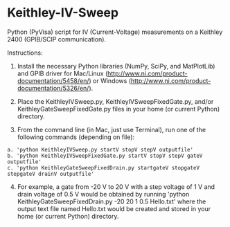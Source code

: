 # Keithley-IV-Sweep
Python (PyVisa) script for IV (Current-Voltage) measurements on a Keithley 2400 (GPIB/SCIP communication).


Instructions:

  1. Install the necessary Python libraries (NumPy, SciPy, and MatPlotLib) and GPIB driver for Mac/Linux (http://www.ni.com/product-documentation/5458/en/) or Windows (http://www.ni.com/product-documentation/5326/en/).

  2. Place the KeithleyIVSweep.py, KeithleyIVSweepFixedGate.py, and/or KeithleyGateSweepFixedGate.py files in your home (or current Python) directory.
  
  3. From the command line (in Mac, just use Terminal), run one of the following commands (depending on file):
  
    a. 'python KeithleyIVSweep.py startV stopV stepV outputfile' 
    b. 'python KeithleyIVSweepFixedGate.py startV stopV stepV gateV outputfile'
    c. 'python KeithleyGateSweepFixedDrain.py startgateV stopgateV stepgateV drainV outputfile'
  
  4. For example, a gate from -20 V to 20 V with a step voltage of 1 V and drain voltage of 0.5 V would be obtained by running 'python KeithleyGateSweepFixedDrain.py -20 20 1 0.5 Hello.txt' where the output text file named Hello.txt would be created and stored in your home (or current Python) directory.
